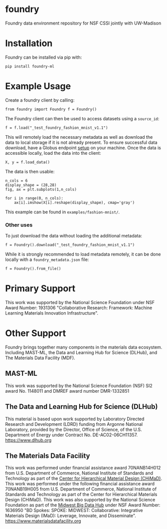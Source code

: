 # foundry
Foundry data environment repository for NSF CSSI jointly with UW-Madison

# Installation
Foundry can be installed via pip with:

`pip install foundry-ml`

# Example Usage
Create a foundry client by calling:

`from foundry import Foundry
f = Foundry()`

The Foundry client can then be used to access datasets using a `source_id`:

`f = f.load("_test_foundry_fashion_mnist_v1.1")`

This will remotely load the necessary metadata as well as download the data to local storage if it is not already present. To ensure successful data download, have a Globus endpoint [setup](https://www.globus.org/globus-connect-personal) on your machine. Once the data is accessible locally, load the data into the client:

`X, y = f.load_data()`

The data is then usable:

<pre><code>n_cols = 6
display_shape = (28,28)
fig, ax = plt.subplots(1,n_cols)

for i in range(0, n_cols):
    ax[i].imshow(X[i].reshape(display_shape), cmap='gray')
</code></pre>

This example can be found in `examples/fashion-mnist/`.

### Other uses
To just download the data without loading the additional metadata:

`f = Foundry().download("_test_foundry_fashion_mnist_v1.1")`

While it is strongly recommended to load metadata remotely, it can be done locally with a `foundry_metadata.json` file:

`f = Foundry().from_file()`

# Primary Support
This work was supported by the National Science Foundation under NSF Award Number: 1931306 "Collaborative Research: Framework: Machine Learning Materials Innovation Infrastructure".

# Other Support
Foundry brings together many components in the materials data ecosystem. Including MAST-ML, the Data and Learning Hub for Science (DLHub), and The Materials Data Facility (MDF). 

## MAST-ML
This work was supported by the National Science Foundation (NSF) SI2 award No. 1148011 and DMREF award number DMR-1332851

## The Data and Learning Hub for Science (DLHub)
This material is based upon work supported by Laboratory Directed Research and Development (LDRD) funding from Argonne National Laboratory, provided by the Director, Office of Science, of the U.S. Department of Energy under Contract No. DE-AC02-06CH11357.
https://www.dlhub.org

## The Materials Data Facility
This work was performed under financial assistance award 70NANB14H012 from U.S. Department of Commerce, National Institute of Standards and Technology as part of the [Center for Hierarchical Material Design (CHiMaD)](http://chimad.northwestern.edu). This work was performed under the following financial assistance award 70NANB19H005 from U.S. Department of Commerce, National Institute of Standards and Technology as part of the Center for Hierarchical Materials Design (CHiMaD). This work was also supported by the National Science Foundation as part of the [Midwest Big Data Hub](http://midwestbigdatahub.org) under NSF Award Number: 1636950 "BD Spokes: SPOKE: MIDWEST: Collaborative: Integrative Materials Design (IMaD): Leverage, Innovate, and Disseminate".
https://www.materialsdatafacility.org
